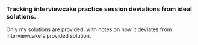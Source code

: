 ### Tracking interviewcake practice session deviations from ideal solutions.

Only my solutions are provided, with notes on how it deviates from interviewcake's provided solution.
